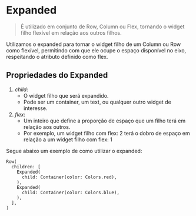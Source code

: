 # Expanded

> É utilizado em conjunto de Row, Column ou Flex, tornando o widget filho flexível em relação aos outros filhos.

Utilizamos o expanded para tornar o widget filho de um Column ou Row como flexível, permitindo com que ele ocupe o espaço disponível no eixo, respeitando o atributo definido como flex.

## Propriedades do Expanded

1. *child*: 
	* O widget filho que será expandido.
	* Pode ser um container, um text, ou qualquer outro widget de interesse.
2. *flex*:
	* Um inteiro que define a proporção de espaço que um filho terá em relação aos outros.
	* Por exemplo, um widget filho com flex: 2 terá o dobro de espaço em relação a um widget filho com flex: 1

Segue abaixo um exemplo de como utilizar o expanded:
```
Row(
  children: [
    Expanded(
      child: Container(color: Colors.red),
    ),
    Expanded(
      child: Container(color: Colors.blue),
    ),
  ],
)
